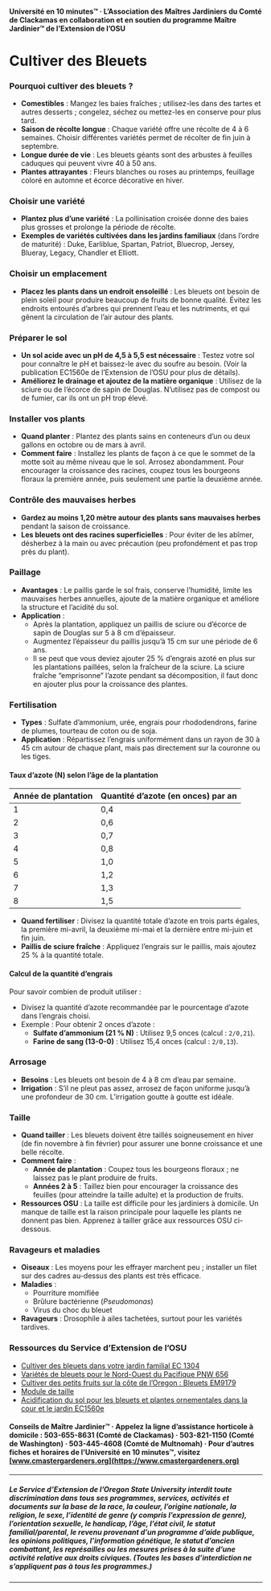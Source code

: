 #### Université en 10 minutes™ · L’Association des Maîtres Jardiniers du Comté de Clackamas en collaboration et en soutien du programme Maître Jardinier™ de l’Extension de l’OSU

# Cultiver des Bleuets

### Pourquoi cultiver des bleuets ?
- **Comestibles** : Mangez les baies fraîches ; utilisez-les dans des tartes et autres desserts ; congelez, séchez ou mettez-les en conserve pour plus tard.
- **Saison de récolte longue** : Chaque variété offre une récolte de 4 à 6 semaines. Choisir différentes variétés permet de récolter de fin juin à septembre.
- **Longue durée de vie** : Les bleuets géants sont des arbustes à feuilles caduques qui peuvent vivre 40 à 50 ans.
- **Plantes attrayantes** : Fleurs blanches ou roses au printemps, feuillage coloré en automne et écorce décorative en hiver.

### Choisir une variété
- **Plantez plus d’une variété** : La pollinisation croisée donne des baies plus grosses et prolonge la période de récolte.
- **Exemples de variétés cultivées dans les jardins familiaux** (dans l’ordre de maturité) : Duke, Earliblue, Spartan, Patriot, Bluecrop, Jersey, Blueray, Legacy, Chandler et Elliott.

### Choisir un emplacement
- **Placez les plants dans un endroit ensoleillé** : Les bleuets ont besoin de plein soleil pour produire beaucoup de fruits de bonne qualité. Évitez les endroits entourés d’arbres qui prennent l’eau et les nutriments, et qui gênent la circulation de l’air autour des plants.

### Préparer le sol
- **Un sol acide avec un pH de 4,5 à 5,5 est nécessaire** : Testez votre sol pour connaître le pH et baissez-le avec du soufre au besoin. (Voir la publication EC1560e de l’Extension de l’OSU pour plus de détails).
- **Améliorez le drainage et ajoutez de la matière organique** : Utilisez de la sciure ou de l’écorce de sapin de Douglas. N’utilisez pas de compost ou de fumier, car ils ont un pH trop élevé.

### Installer vos plants
- **Quand planter** : Plantez des plants sains en conteneurs d’un ou deux gallons en octobre ou de mars à avril.
- **Comment faire** : Installez les plants de façon à ce que le sommet de la motte soit au même niveau que le sol. Arrosez abondamment. Pour encourager la croissance des racines, coupez tous les bourgeons floraux la première année, puis seulement une partie la deuxième année.

### Contrôle des mauvaises herbes
- **Gardez au moins 1,20 mètre autour des plants sans mauvaises herbes** pendant la saison de croissance.
- **Les bleuets ont des racines superficielles** : Pour éviter de les abîmer, désherbez à la main ou avec précaution (peu profondément et pas trop près du plant).

### Paillage
- **Avantages** : Le paillis garde le sol frais, conserve l’humidité, limite les mauvaises herbes annuelles, ajoute de la matière organique et améliore la structure et l’acidité du sol.
- **Application** :
  - Après la plantation, appliquez un paillis de sciure ou d’écorce de sapin de Douglas sur 5 à 8 cm d’épaisseur.
  - Augmentez l’épaisseur du paillis jusqu’à 15 cm sur une période de 6 ans.
  - Il se peut que vous deviez ajouter 25 % d’engrais azoté en plus sur les plantations paillées, selon la fraîcheur de la sciure. La sciure fraîche “emprisonne” l’azote pendant sa décomposition, il faut donc en ajouter plus pour la croissance des plantes.

### Fertilisation
- **Types** : Sulfate d’ammonium, urée, engrais pour rhododendrons, farine de plumes, tourteau de coton ou de soja.
- **Application** : Répartissez l’engrais uniformément dans un rayon de 30 à 45 cm autour de chaque plant, mais pas directement sur la couronne ou les tiges.

#### Taux d’azote (N) selon l’âge de la plantation

| Année de plantation | Quantité d’azote (en onces) par an |
|---------------------|------------------------------------|
| 1                   | 0,4                                |
| 2                   | 0,6                                |
| 3                   | 0,7                                |
| 4                   | 0,8                                |
| 5                   | 1,0                                |
| 6                   | 1,2                                |
| 7                   | 1,3                                |
| 8                   | 1,5                                |

- **Quand fertiliser** : Divisez la quantité totale d’azote en trois parts égales, la première mi-avril, la deuxième mi-mai et la dernière entre mi-juin et fin juin.
- **Paillis de sciure fraîche** : Appliquez l’engrais sur le paillis, mais ajoutez 25 % à la quantité totale.

#### Calcul de la quantité d’engrais

Pour savoir combien de produit utiliser :
- Divisez la quantité d’azote recommandée par le pourcentage d’azote dans l’engrais choisi.
- Exemple : Pour obtenir 2 onces d’azote :
  - **Sulfate d’ammonium (21 % N)** : Utilisez 9,5 onces (calcul : `2/0,21`).
  - **Farine de sang (13-0-0)** : Utilisez 15,4 onces (calcul : `2/0,13`).

### Arrosage
- **Besoins** : Les bleuets ont besoin de 4 à 8 cm d’eau par semaine.
- **Irrigation** : S’il ne pleut pas assez, arrosez de façon uniforme jusqu’à une profondeur de 30 cm. L’irrigation goutte à goutte est idéale.

### Taille
- **Quand tailler** : Les bleuets doivent être taillés soigneusement en hiver (de fin novembre à fin février) pour assurer une bonne croissance et une belle récolte.
- **Comment faire** :
  - **Année de plantation** : Coupez tous les bourgeons floraux ; ne laissez pas le plant produire de fruits.
  - **Années 2 à 5** : Taillez bien pour encourager la croissance des feuilles (pour atteindre la taille adulte) et la production de fruits.
- **Ressources OSU** : La taille est difficile pour les jardiniers à domicile. Un manque de taille est la raison principale pour laquelle les plants ne donnent pas bien. Apprenez à tailler grâce aux ressources OSU ci-dessous.

### Ravageurs et maladies
- **Oiseaux** : Les moyens pour les effrayer marchent peu ; installer un filet sur des cadres au-dessus des plants est très efficace.
- **Maladies** :
  - Pourriture momifiée
  - Brûlure bactérienne (*Pseudomonas*)
  - Virus du choc du bleuet
- **Ravageurs** : Drosophile à ailes tachetées, surtout pour les variétés tardives.

### Ressources du Service d’Extension de l’OSU
- [Cultiver des bleuets dans votre jardin familial EC 1304](https://catalog.extension.oregonstate.edu/)
- [Variétés de bleuets pour le Nord-Ouest du Pacifique PNW 656](https://catalog.extension.oregonstate.edu/)
- [Cultiver des petits fruits sur la côte de l’Oregon : Bleuets EM9179](https://catalog.extension.oregonstate.edu/)
- [Module de taille](https://workspace.oregonstate.edu/course/pruning-blueberries?hsLang=en)
- [Acidification du sol pour les bleuets et plantes ornementales dans la cour et le jardin EC1560e](https://catalog.extension.oregonstate.edu/)

#### Conseils de Maître Jardinier™ · Appelez la ligne d’assistance horticole à domicile : 503-655-8631 (Comté de Clackamas) · 503-821-1150 (Comté de Washington) · 503-445-4608 (Comté de Multnomah) · Pour d’autres fiches et horaires de l’Université en 10 minutes™, visitez [www.cmastergardeners.org](https://www.cmastergardeners.org)

---

##### Le Service d’Extension de l’Oregon State University interdit toute discrimination dans tous ses programmes, services, activités et documents sur la base de la race, la couleur, l’origine nationale, la religion, le sexe, l’identité de genre (y compris l’expression de genre), l’orientation sexuelle, le handicap, l’âge, l’état civil, le statut familial/parental, le revenu provenant d’un programme d’aide publique, les opinions politiques, l’information génétique, le statut d’ancien combattant, les représailles ou les mesures prises à la suite d’une activité relative aux droits civiques. (Toutes les bases d’interdiction ne s’appliquent pas à tous les programmes.)
---